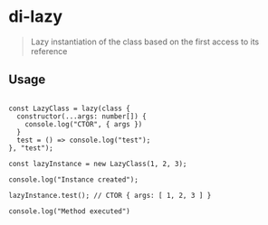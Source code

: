 # di-lazy

> Lazy instantiation of the class based on the first access to its reference

## Usage

```tsx

const LazyClass = lazy(class {
  constructor(...args: number[]) {
    console.log("CTOR", { args })
  }
  test = () => console.log("test");
}, "test");

const lazyInstance = new LazyClass(1, 2, 3);

console.log("Instance created");

lazyInstance.test(); // CTOR { args: [ 1, 2, 3 ] }

console.log("Method executed")

```
